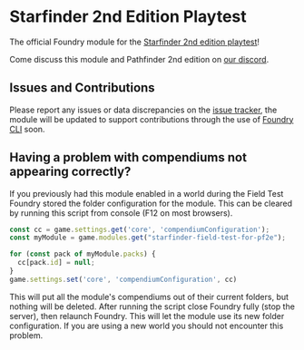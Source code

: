 # Starfinder 2nd Edition Playtest
The official Foundry module for the [Starfinder 2nd edition playtest](https://paizo.com/starfinderplaytest)!

Come discuss this module and Pathfinder 2nd edition on [our discord](https://discord.gg/pf2e).

## Issues and Contributions
Please report any issues or data discrepancies on the [issue tracker](https://github.com/TikaelSol/starfinder-field-test/issues), the module will be updated to support contributions through the use of [Foundry CLI](https://github.com/foundryvtt/foundryvtt-cli) soon.


## Having a problem with compendiums not appearing correctly?
If you previously had this module enabled in a world during the Field Test Foundry stored the folder configuration for the module. This can be cleared by running this script from console (F12 on most browsers).
```js
const cc = game.settings.get('core', 'compendiumConfiguration');
const myModule = game.modules.get("starfinder-field-test-for-pf2e");

for (const pack of myModule.packs) {
  cc[pack.id] = null;
}
game.settings.set('core', 'compendiumConfiguration', cc)
```
This will put all the module's compendiums out of their current folders, but nothing will be deleted. After running the script close Foundry fully (stop the server), then relaunch Foundry. This will let the module use its new folder configuration. If you are using a new world you should not encounter this problem.